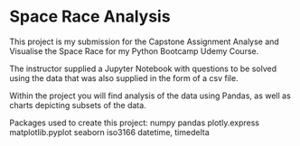 # Space Race Analysis

This project is my submission for the Capstone Assignment Analyse and Visualise the Space Race for my Python Bootcamp Udemy Course.

The instructor supplied a Jupyter Notebook with questions to be solved using the data that was also supplied in the form of a csv file.

Within the project you will find analysis of the data using Pandas, as well as charts depicting subsets of the data. 

Packages used to create this project:
numpy
pandas
plotly.express
matplotlib.pyplot
seaborn
iso3166
datetime, timedelta
